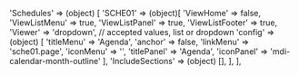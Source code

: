 <!-- IDEAL CONFIGURATION FOR THE MODEL -->

'Schedules' => (object) [
    'SCHE01' => (object)[
        'ViewHome' => false,
        'ViewListMenu' => true,
        'ViewListPanel' => true,
        'ViewListFooter' => true,
        'Viewer' => 'dropdown', // accepted values, list or dropdown
        'config' => (object) [
            'titleMenu' => 'Agenda',
            'anchor' =>  false,
            'linkMenu' => 'sche01.page',
            'iconMenu' => '',
            'titlePanel' => 'Agenda',
            'iconPanel' => 'mdi-calendar-month-outline'
        ],
        'IncludeSections' => (object) [],
    ],
],
